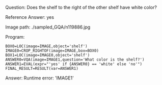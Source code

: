 Question: Does the shelf to the right of the other shelf have white color?

Reference Answer: yes

Image path: ./sampled_GQA/n119886.jpg

Program:

```
BOX0=LOC(image=IMAGE,object='shelf')
IMAGE0=CROP_RIGHTOF(image=IMAGE,box=BOX0)
BOX1=LOC(image=IMAGE0,object='shelf')
ANSWER0=VQA(image=IMAGE1,question='What color is the shelf?')
ANSWER1=EVAL(expr="'yes' if {ANSWER0} == 'white' else 'no'")
FINAL_RESULT=RESULT(var=ANSWER1)
```
Answer: Runtime error: 'IMAGE1'


